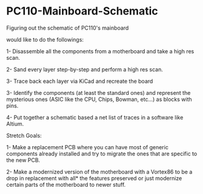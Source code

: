 # PC110-Mainboard-Schematic
Figuring out the schematic of PC110's mainboard

would like to do the followings:

1- Disassemble all the components from a motherboard and take a high res scan.

2- Sand every layer step-by-step and perform a high res scan.

3- Trace back each layer via KiCad and recreate the board

3- Identify the components (at least the standard ones) and represent the mysterious ones (ASIC like the CPU, Chips, Bowman, etc...) as blocks with pins.

4- Put together a schematic based a net list of traces in a software like Altium.

Stretch Goals:

1- Make a replacement PCB where you can have most of generic components already installed and try to migrate the ones that are specific to the new PCB.

2- Make a modernized version of the motherboard with a Vortex86 to be a drop in replacement with all* the features preserved or just modernize certain parts of the motherboard to newer stuff.
